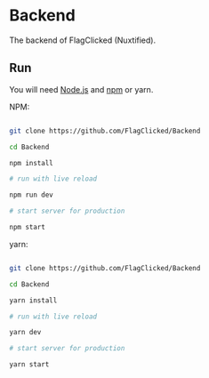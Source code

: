 # Backend
The backend of FlagClicked (Nuxtified).

## Run
You will need [Node.js](https://nodejs.org) and [npm](https://npmjs.org) or yarn.

NPM:

```bash

git clone https://github.com/FlagClicked/Backend

cd Backend

npm install

# run with live reload

npm run dev

# start server for production

npm start
```

yarn:

```bash

git clone https://github.com/FlagClicked/Backend

cd Backend

yarn install

# run with live reload

yarn dev

# start server for production

yarn start
```